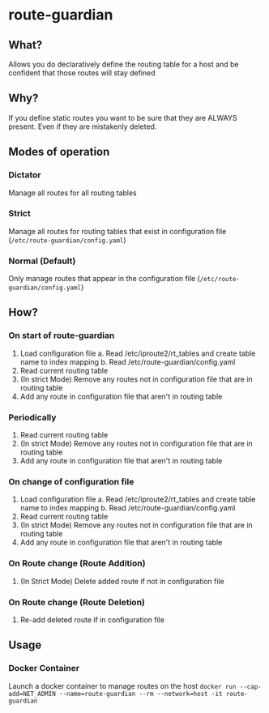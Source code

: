 # route-guardian

## What?
Allows you do declaratively define the routing table for a host and be confident that those routes will stay defined

## Why?
If you define static routes you want to be sure that they are ALWAYS present. Even if they are mistakenly deleted.

## Modes of operation

### Dictator

Manage all routes for all routing tables

### Strict

Manage all routes for routing tables that exist in configuration file (`/etc/route-guardian/config.yaml`)

### Normal (Default)

Only manage routes that appear in the configuration file (`/etc/route-guardian/config.yaml`)

## How?

### On start of route-guardian

1. Load configuration file
    a. Read /etc/iproute2/rt_tables and create table name to index mapping
    b. Read /etc/route-guardian/config.yaml
2. Read current routing table
3. (In strict Mode) Remove any routes not in configuration file that are in routing table
4. Add any route in configuration file that aren't in routing table

### Periodically

1. Read current routing table
2. (In strict Mode) Remove any routes not in configuration file that are in routing table
3. Add any route in configuration file that aren't in routing table

### On change of configuration file

1. Load configuration file
    a. Read /etc/iproute2/rt_tables and create table name to index mapping
    b. Read /etc/route-guardian/config.yaml
2. Read current routing table
3. (In strict Mode) Remove any routes not in configuration file that are in routing table
4. Add any route in configuration file that aren't in routing table

### On Route change (Route Addition)

1. (In Strict Mode) Delete added route if not in configuration file

### On Route change (Route Deletion)

1. Re-add deleted route if in configuration file


## Usage

### Docker Container

Launch a docker container to manage routes on the host
`docker run --cap-add=NET_ADMIN --name=route-guardian --rm --network=host -it route-guardian`

